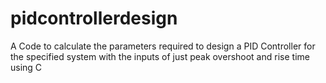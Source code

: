 # pidcontrollerdesign
A Code to calculate the parameters required to design a PID Controller for the specified system with the inputs of just peak overshoot and rise time using C
